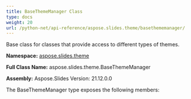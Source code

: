 ```yaml
---
title: BaseThemeManager Class
type: docs
weight: 20
url: /python-net/api-reference/aspose.slides.theme/basethememanager/
---
```


Base class for classes that provide access to different types of themes.

**Namespace:** [aspose.slides.theme](/slides/python-net/api-reference/aspose.slides.theme/)

**Full Class Name:** aspose.slides.theme.BaseThemeManager

**Assembly:**  Aspose.Slides Version: 21.12.0.0

The BaseThemeManager type exposes the following members:
